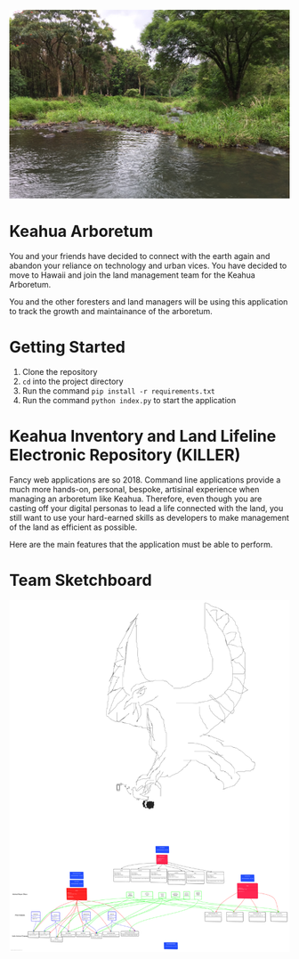 ![Keahua Landscape](./keahua.jpeg)

# Keahua Arboretum

You and your friends have decided to connect with the earth again and abandon your reliance on technology and urban vices. You have decided to move to Hawaii and join the land management team for the Keahua Arboretum.

You and the other foresters and land managers will be using this application to track the growth and maintainance of the arboretum.

# Getting Started

1. Clone the repository
1. `cd` into the project directory
1. Run the command `pip install -r requirements.txt`
1. Run the command `python index.py` to start the application

# Keahua Inventory and Land Lifeline Electronic Repository (KILLER)

Fancy web applications are so 2018. Command line applications provide a much more hands-on, personal, bespoke, artisinal experience when managing an arboretum like Keahua. Therefore, even though you are casting off your digital personas to lead a life connected with the land, you still want to use your hard-earned skills as developers to make management of the land as efficient as possible.

Here are the main features that the application must be able to perform.

# Team Sketchboard

![Team Sketchboard](./SketchBoard.png)